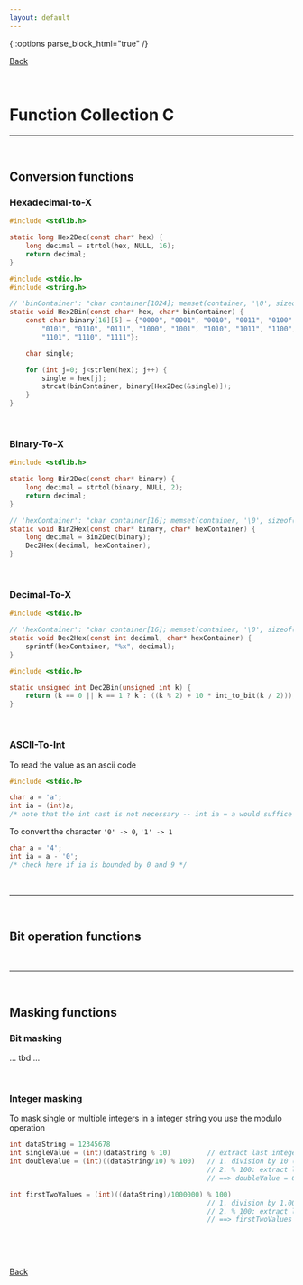 ```yaml
---
layout: default
---
```


{::options parse_block_html="true" /}  

[Back](../)  

&nbsp;

# Function Collection C
---  

&nbsp;

## Conversion functions  

### Hexadecimal-to-X

```c
#include <stdlib.h>

static long Hex2Dec(const char* hex) {
    long decimal = strtol(hex, NULL, 16);
    return decimal;
}
```

```c
#include <stdio.h>
#include <string.h>

// 'binContainer': "char container[1024]; memset(container, '\0', sizeof(container));"
static void Hex2Bin(const char* hex, char* binContainer) {
    const char binary[16][5] = {"0000", "0001", "0010", "0011", "0100", /
        "0101", "0110", "0111", "1000", "1001", "1010", "1011", "1100", /
        "1101", "1110", "1111"};

    char single;

    for (int j=0; j<strlen(hex); j++) {
        single = hex[j];
        strcat(binContainer, binary[Hex2Dec(&single)]);
    }
}
```

&nbsp;

### Binary-To-X

```c
#include <stdlib.h>

static long Bin2Dec(const char* binary) {
    long decimal = strtol(binary, NULL, 2);
    return decimal;
}
```

```c
// 'hexContainer': "char container[16]; memset(container, '\0', sizeof(container));"
static void Bin2Hex(const char* binary, char* hexContainer) {
	long decimal = Bin2Dec(binary);
	Dec2Hex(decimal, hexContainer);
}
```

&nbsp;

### Decimal-To-X  

```c
#include <stdio.h>

// 'hexContainer': "char container[16]; memset(container, '\0', sizeof(container));"
static void Dec2Hex(const int decimal, char* hexContainer) {
    sprintf(hexContainer, "%x", decimal);
}
```

```c
#include <stdio.h>

static unsigned int Dec2Bin(unsigned int k) {
    return (k == 0 || k == 1 ? k : ((k % 2) + 10 * int_to_bit(k / 2)));
}
```

&nbsp;

### ASCII-To-Int  

To read the value as an ascii code
```c
#include <stdio.h>

char a = 'a';
int ia = (int)a; 
/* note that the int cast is not necessary -- int ia = a would suffice */
```
To convert the character `'0' -> 0`, `'1' -> 1`
```c
char a = '4';
int ia = a - '0';
/* check here if ia is bounded by 0 and 9 */
```

&nbsp;


---

&nbsp;

## Bit operation functions

&nbsp;


---

&nbsp;

## Masking functions

### Bit masking

... tbd ...

&nbsp;

### Integer masking

To mask single or multiple integers in a integer string you use the modulo operation
```c
int dataString = 12345678
int singleValue = (int)(dataString % 10)         // extract last integer: singleValue = 8
int doubleValue = (int)((dataString/10) % 100)   // 1. division by 10 (= cut last integer)
                                                 // 2. % 100: extract last two integers
                                                 // ==> doubleValue = 67

int firstTwoValues = (int)((dataString)/1000000) % 100)
                                                 // 1. division by 1.000.000 (= cut last 6 integers)
                                                 // 2. % 100: extract last two integers
                                                 // ==> firstTwoValues = 12
```
&nbsp;  

&nbsp;

[Back](../)

